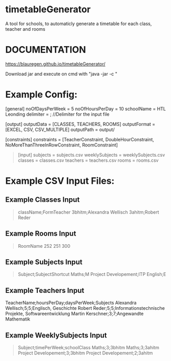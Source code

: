 # timetableGenerator
A tool for schools, to automaticly generate a timetable for each class, teacher and rooms

# DOCUMENTATION
https://blauregen.github.io/timetableGenerator/ 

Download jar and execute on cmd with "java -jar <pathToJar> -c <pathToConfig>"

# Example Config:

[general]
noOfDaysPerWeek = 5
noOfHoursPerDay = 10
schoolName = HTL Leonding
delimiter = ; //Delimiter for the input file

[output]
outputData = [CLASSES, TEACHERS, ROOMS]
outputFormat = [EXCEL, CSV, CSV_MULTIPLE]
outputPath = output/

[constraints]
constraints = [TeacherConstraint, DoubleHourConstraint, NoMoreThanThreeInRowConstraint, RoomConstraint]

>[input]
>subjects = subjects.csv
>weeklySubjects = weeklySubjects.csv
>classes = classes.csv
>teachers = teachers.csv
>rooms = rooms.csv


# Example CSV Input Files:

## Example Classes Input

>className;FormTeacher
>3bhitm;Alexandra Wellisch
>3ahitm;Robert Reder

## Example Rooms Input

>RoomName
>252
>251
>300

## Example Subjects Input

>Subject;SubjectShortcut
>Maths;M
>Project Developement;ITP
>English;E

## Example Teachers Input

TeacherName;hoursPerDay;daysPerWeek;Subjects
Alexandra Wellisch;5;5;Englisch, Geschichte
Robert Reder;5;5;Informationstechnische Projekte, Softwareentwicklung
Martin Kerschner;3;7;Angewandte Mathematik


## Example WeeklySubjects Input

>Subject;timePerWeek;schoolClass
>Maths;3;3bhitm
>Maths;3;3ahitm
>Project Developement;3;3bhitm
>Project Developement;2;3ahitm

